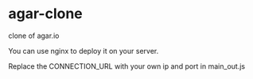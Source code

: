 # agar-clone
clone of agar.io

You can use nginx to deploy it on your server. 

Replace the CONNECTION_URL with your own ip and port in main_out.js

